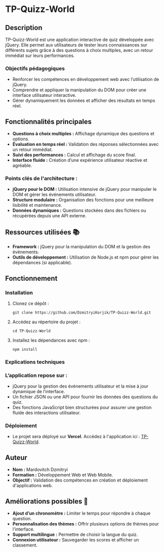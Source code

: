 # TP-Quizz-World

## Description

TP-Quizz-World est une application interactive de quiz développée avec jQuery. Elle permet aux utilisateurs de tester leurs connaissances sur différents sujets grâce à des questions à choix multiples, avec un retour immédiat sur leurs performances.

### Objectifs pédagogiques

- Renforcer les compétences en développement web avec l’utilisation de jQuery.
- Comprendre et appliquer la manipulation du DOM pour créer une interface utilisateur interactive.
- Gérer dynamiquement les données et afficher des résultats en temps réel.

## Fonctionnalités principales

- **Questions à choix multiples :** Affichage dynamique des questions et options.
- **Évaluation en temps réel :** Validation des réponses sélectionnées avec un retour immédiat.
- **Suivi des performances :** Calcul et affichage du score final.
- **Interface fluide :** Création d’une expérience utilisateur réactive et agréable.

### Points clés de l'architecture :

- **jQuery pour le DOM :** Utilisation intensive de jQuery pour manipuler le DOM et gérer les événements utilisateur.
- **Structure modulaire :** Organisation des fonctions pour une meilleure lisibilité et maintenance.
- **Données dynamiques :** Questions stockées dans des fichiers ou récupérées depuis une API externe.

## Ressources utilisées 📚

- **Framework :** jQuery pour la manipulation du DOM et la gestion des événements.
- **Outils de développement :** Utilisation de Node.js et npm pour gérer les dépendances (si applicable).

## Fonctionnement
### Installation
1. Clonez ce dépôt :
   ```
   git clone https://github.com/DzmitryiKorjik/TP-Quizz-World.git

2. Accédez au répertoire du projet :
   ```
   cd TP-Quizz-World
    ```
3. Installez les dépendances avec npm :
    ```
    npm install
    ```

### Explications techniques
### L’application repose sur :

- jQuery pour la gestion des événements utilisateur et la mise à jour dynamique de l’interface.
- Un fichier JSON ou une API pour fournir les données des questions du quiz.
- Des fonctions JavaScript bien structurées pour assurer une gestion fluide des interactions utilisateur.

### Déploiement
- Le projet sera déployé sur **Vercel**. Accédez à l'application ici : [TP-Quizz-World](https://....).

## Auteur

- **Nom :** Mardovitch Dzmitryi
- **Formation :** Développement Web et Web Mobile.
- **Objectif :** Validation des compétences en création et déploiement d'applications web.

## Améliorations possibles 🚀

- **Ajout d’un chronomètre :** Limiter le temps pour répondre à chaque question.
- **Personnalisation des thèmes :** Offrir plusieurs options de thèmes pour l’interface.
- **Support multilingue :** Permettre de choisir la langue du quiz.
- **Connexion utilisateur :** Sauvegarder les scores et afficher un classement.